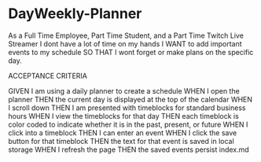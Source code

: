 # DayWeekly-Planner

As a Full Time Employee, Part Time Student, and a Part Time Twitch Live Streamer I dont have a lot of time on my hands I WANT to add important events to my schedule SO THAT I wont forget or make plans on the specific day.

ACCEPTANCE CRITERIA

GIVEN I am using a daily planner to create a schedule WHEN I open the planner THEN the current day is displayed at the top of the calendar WHEN I scroll down THEN I am presented with timeblocks for standard business hours WHEN I view the timeblocks for that day THEN each timeblock is color coded to indicate whether it is in the past, present, or future WHEN I click into a timeblock THEN I can enter an event WHEN I click the save button for that timeblock THEN the text for that event is saved in local storage WHEN I refresh the page THEN the saved events persist
index.md
